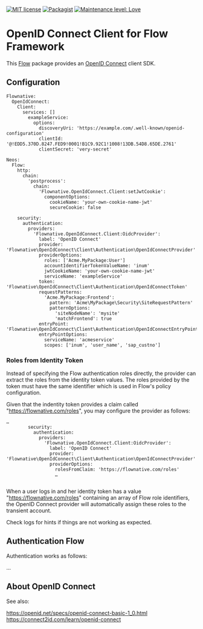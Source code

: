 [![MIT license](http://img.shields.io/badge/license-MIT-brightgreen.svg)](http://opensource.org/licenses/MIT)
[![Packagist](https://img.shields.io/packagist/v/flownative/openidconnect-client.svg)](https://packagist.org/packages/flownative/openidconnect-client)
[![Maintenance level: Love](https://img.shields.io/badge/maintenance-%E2%99%A1%E2%99%A1%E2%99%A1-ff69b4.svg)](https://www.flownative.com/en/products/open-source.html)

# OpenID Connect Client for Flow Framework

This [Flow](https://flow.neos.io) package provides an [OpenID Connect](https://openid.net/connect/) client SDK.

## Configuration

    Flownative:
      OpenIdConnect:
        Client:
          services: []
            exampleService:
              options:
                discoveryUri: 'https://example.com/.well-known/openid-configuration'
                clientId: '@!EDD5.370D.8247.FED9!0001!B1C9.92C1!1008!13DB.54D8.65DE.2761'
                clientSecret: 'very-secret'
    
    Neos:
      Flow:
        http:
          chain:
            'postprocess':
              chain:
                'Flownative.OpenIdConnect.Client:setJwtCookie':
                  componentOptions:
                    cookieName: 'your-own-cookie-name-jwt'
                    secureCookie: false

        security:
          authentication:
            providers:
              'Flownative.OpenIdConnect.Client:OidcProvider':
                label: 'OpenID Connect'
                provider: 'Flownative\OpenIdConnect\Client\Authentication\OpenIdConnectProvider'
                providerOptions:
                  roles: ['Acme.MyPackage:User']
                  accountIdentifierTokenValueName: 'inum'
                  jwtCookieName: 'your-own-cookie-name-jwt'
                  serviceName: 'exampleService'
                token: 'Flownative\OpenIdConnect\Client\Authentication\OpenIdConnectToken'
                requestPatterns:
                  'Acme.MyPackage:Frontend':
                    pattern: 'Acme\MyPackage\Security\SiteRequestPattern'
                    patternOptions:
                      'siteNodeName': 'mysite'
                      'matchFrontend': true
                entryPoint: 'Flownative\OpenIdConnect\Client\Authentication\OpenIdConnectEntryPoint'
                entryPointOptions:
                  serviceName: 'acmeservice'
                  scopes: ['inum', 'user_name', 'sap_custno']

### Roles from Identity Token

Instead of specifying the Flow authentication roles directly, the
provider can extract the roles from the identity token values. The roles
provided by the token must have the same identifier which is used in
Flow's policy configuration.

Given that the indentity token provides a claim called
"https://flownative.com/roles", you may configure the provider as
follows:

```
…
        security:
          authentication:
            providers:
              'Flownative.OpenIdConnect.Client:OidcProvider':
                label: 'OpenID Connect'
                provider: 'Flownative\OpenIdConnect\Client\Authentication\OpenIdConnectProvider'
                providerOptions:
                  rolesFromClaim: 'https://flownative.com/roles'
                  …
 
```

When a user logs in and her identity token has a value
"https://flownative.com/roles" containing an array of Flow role
identifiers, the OpenID Connect provider will automatically assign these
roles to the transient account.

Check logs for hints if things are not working as expected.

## Authentication Flow

Authentication works as follows:

...

## About OpenID Connect

See also:

https://openid.net/specs/openid-connect-basic-1_0.html
https://connect2id.com/learn/openid-connect
